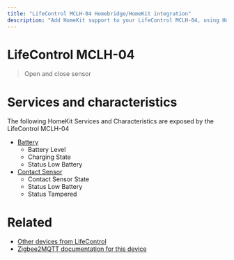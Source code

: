 ```yaml
---
title: "LifeControl MCLH-04 Homebridge/HomeKit integration"
description: "Add HomeKit support to your LifeControl MCLH-04, using Homebridge, Zigbee2MQTT and homebridge-z2m."
---
```

<!---
This file has been GENERATED using src/docgen/docgen.ts
DO NOT EDIT THIS FILE MANUALLY!
-->
# LifeControl MCLH-04
> Open and close sensor


# Services and characteristics
The following HomeKit Services and Characteristics are exposed by
the LifeControl MCLH-04

* [Battery](../../battery.md)
  * Battery Level
  * Charging State
  * Status Low Battery
* [Contact Sensor](../../sensors.md)
  * Contact Sensor State
  * Status Low Battery
  * Status Tampered


# Related
* [Other devices from LifeControl](../index.md#lifecontrol)
* [Zigbee2MQTT documentation for this device](https://www.zigbee2mqtt.io/devices/MCLH-04.html)